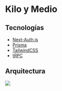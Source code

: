 # Kilo y Medio

## Tecnologías

- [Next-Auth.js](https://next-auth.js.org)
- [Prisma](https://prisma.io)
- [TailwindCSS](https://tailwindcss.com)
- [tRPC](https://trpc.io) 

## Arquitectura

![](https://user-images.githubusercontent.com/102896754/207827318-28b3620f-f278-4f07-8cae-b51d88658905.png)
